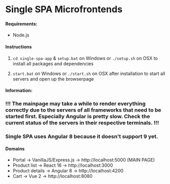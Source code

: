 # Single SPA Microfrontends

#### Requirements:

- Node.js

#### Instructions

1. `cd single-spa-app` & `setup.bat` on Windows or `./setup.sh` on OSX to install all packages and dependencies

2. `start.bat` on Windows or `./start.sh` on OSX after installation to start all servers and open up the browserpage

#### Information:

### !!! The mainpage may take a while to render everything correctly due to the servers of all frameworks that need to be started first. Especially Angular is pretty slow. Check the current status of the servers in their respective terminals. !!!

### Single SPA uses Angular 8 because it doesn't support 9 yet.

#### Domains

- Portal -> VanillaJS/Express.js -> http://localhost:5000 (MAIN PAGE)
- Product list -> React 16 -> http://localhost:3000
- Product details -> Angular 8 -> http://localhost:4200
- Cart -> Vue 2 -> http://localhost:8080
